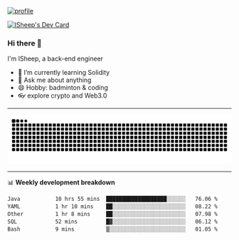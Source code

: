 [![profile](https://user-images.githubusercontent.com/54968314/208005045-e4b42f3b-833d-4242-bfcc-e764865553a2.svg)](https://www.calligrapher.ai/)

<a href="https://app.daily.dev/linziyang1106"><img src="https://api.daily.dev/devcards/v2/i4Spwx5Skx5FpTqWcwoit.png?r=kgx&type=wide" width="652" alt="ISheep's Dev Card"/></a>

### Hi there 🐏

I'm ISheep, a back-end engineer

- 🔭 I’m currently learning Solidity
- 💬 Ask me about anything
- 😄 Hobby: badminton & coding
- 👓 explore crypto and Web3.0

-------

![](https://raw.githubusercontent.com/ISheepp/ISheepp/output/github-contribution-grid-snake.svg)

-------

📊 **Weekly development breakdown**
<!--START_SECTION:waka-->

```txt
Java           10 hrs 55 mins  ███████████████████░░░░░░   76.06 %
YAML           1 hr 10 mins    ██░░░░░░░░░░░░░░░░░░░░░░░   08.22 %
Other          1 hr 8 mins     ██░░░░░░░░░░░░░░░░░░░░░░░   07.98 %
SQL            52 mins         █▓░░░░░░░░░░░░░░░░░░░░░░░   06.12 %
Bash           9 mins          ▒░░░░░░░░░░░░░░░░░░░░░░░░   01.05 %
```

<!--END_SECTION:waka-->
